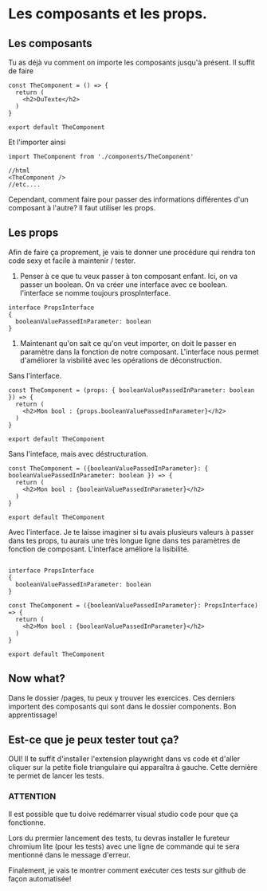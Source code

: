 # Les composants et les props.

## Les composants

Tu as déjà vu comment on importe les composants jusqu'à présent. Il suffit de faire 

```tsx
const TheComponent = () => {
  return (
    <h2>DuTexte</h2>
  )
}

export default TheComponent
```

Et l'importer ainsi

```tsx
import TheComponent from './components/TheComponent'

//html
<TheComponent />
//etc....
```

Cependant, comment faire pour passer des informations différentes d'un composant à l'autre? Il faut utiliser les props.

## Les props

Afin de faire ça proprement, je vais te donner une procédure qui rendra ton code sexy et facile à maintenir / tester.

1. Penser à ce que tu veux passer à ton composant enfant. Ici, on va passer un boolean. On va créer une interface avec ce boolean.
l'interface se nomme toujours prospInterface.

```tsx
interface PropsInterface 
{ 
  booleanValuePassedInParameter: boolean 
}
```

1. Maintenant qu'on sait ce qu'on veut importer, on doit le passer en paramètre dans la fonction de notre composant. L'interface nous permet d'améliorer la visbilité avec les opérations de déconstruction.

Sans l'interface.
```tsx
const TheComponent = (props: { booleanValuePassedInParameter: boolean }) => {
  return (
    <h2>Mon bool : {props.booleanValuePassedInParameter}</h2>
  )
}

export default TheComponent
```

Sans l'inteface, mais avec déstructuration.
```tsx
const TheComponent = ({booleanValuePassedInParameter}: { booleanValuePassedInParameter: boolean }) => {
  return (
    <h2>Mon bool : {booleanValuePassedInParameter}</h2>
  )
}

export default TheComponent
```

Avec l'interface. Je te laisse imaginer si tu avais plusieurs valeurs à passer dans tes props, tu aurais une très longue ligne dans tes paramètres de fonction de composant. L'interface améliore la lisibilité.
```tsx

interface PropsInterface 
{ 
  booleanValuePassedInParameter: boolean 
}

const TheComponent = ({booleanValuePassedInParameter}: PropsInterface) => {
  return (
    <h2>Mon bool : {booleanValuePassedInParameter}</h2>
  )
}

export default TheComponent
```

## Now what?

Dans le dossier /pages, tu peux y trouver les exercices. Ces derniers importent des composants qui sont dans le dossier components. Bon apprentissage!


## Est-ce que je peux tester tout ça?

OUI! Il te suffit d'installer l'extension playwright dans vs code et d'aller cliquer sur la petite fiole triangulaire qui apparaîtra à gauche. Cette dernière te permet de lancer les tests.

### ATTENTION

Il est possible que tu doive redémarrer visual studio code pour que ça fonctionne.

Lors du prermier lancement des tests, tu devras installer le fureteur chromium lite (pour les tests) avec une ligne de commande qui te sera mentionné dans le message d'erreur.

Finalement, je vais te montrer comment exécuter ces tests sur github de façon automatisée!

